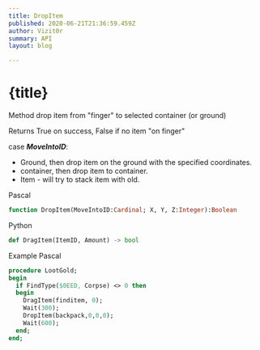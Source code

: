 ```yaml
---
title: DropItem
published: 2020-06-21T21:36:59.459Z
author: Vizit0r
summary: API
layout: blog

---
```


# {title}

Method drop item from "finger" to selected container (or ground)

Returns True on success, False if no item "on finger"

case ***MoveIntoID***:
 - Ground, then drop item on the ground with the specified coordinates.
 - container, then drop item to container.
 - Item - will try to stack item with old.



Pascal

```pascal
function DropItem(MoveIntoID:Cardinal; X, Y, Z:Integer):Boolean

```




Python
```python
def DragItem(ItemID, Amount) -> bool
```



Example Pascal

```pascal
procedure LootGold;
begin
  if FindType($0EED, Corpse) <> 0 then
  begin
    DragItem(finditem, 0);
    Wait(300);
    DropItem(backpack,0,0,0);
    Wait(600);
  end;
end;
```